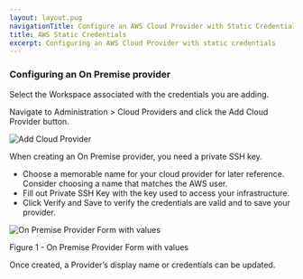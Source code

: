 ```yaml
---
layout: layout.pug
navigationTitle: Configure an AWS Cloud Provider with Static Credentials
title: AWS Static Credentials
excerpt: Configuring an AWS Cloud Provider with static credentials
---
```


### Configuring an On Premise provider

Select the Workspace associated with the credentials you are adding.

Navigate to Administration > Cloud Providers and click the Add Cloud Provider button.

![Add Cloud Provider](/ksphere/kommander/img/add-cloud-provider.png)

When creating an On Premise provider, you need a private SSH key.

- Choose a memorable name for your cloud provider for later reference. Consider choosing a name that matches the AWS user.
- Fill out Private SSH Key with the key used to access your infrastructure.
- Click Verify and Save to verify the credentials are valid and to save your provider.

![On Premise Provider Form with values](/ksphere/kommander/img/On-prem-provider-with-values.png)

Figure 1 - On Premise Provider Form with values

Once created, a Provider’s display name or credentials can be updated.
